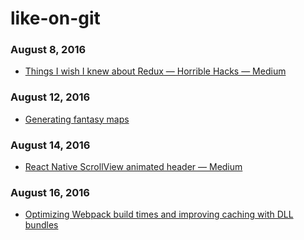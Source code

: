 # like-on-git
### August 8, 2016
- [Things I wish I knew about Redux — Horrible Hacks — Medium](https://medium.com/horrible-hacks/things-i-wish-i-knew-about-redux-9924abf2f9e0#.mzo28naj2) 

### August 12, 2016
- [Generating fantasy maps](http://mewo2.com/notes/terrain/) 

### August 14, 2016
- [React Native ScrollView animated header — Medium](https://medium.com/@janicduplessis/react-native-scrollview-animated-header-10a18cb9469e#.czp2k850h) 

### August 16, 2016
- [Optimizing Webpack build times and improving caching with DLL bundles](https://robertknight.github.io/posts/webpack-dll-plugins/) 
